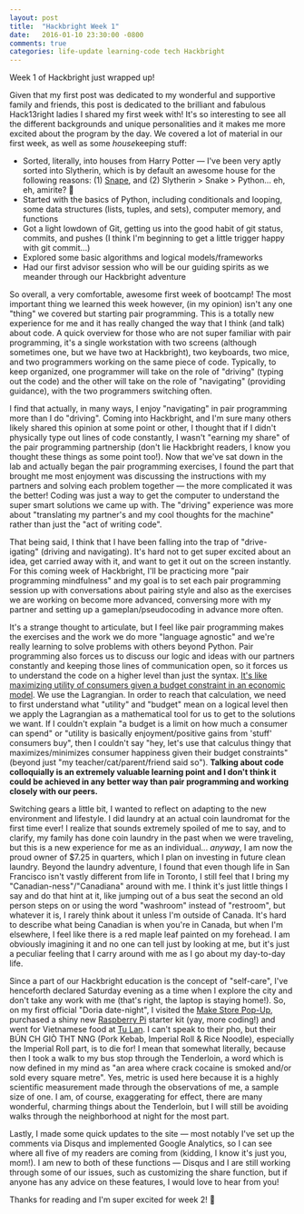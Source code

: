 ```yaml
---
layout: post
title:  "Hackbright Week 1"
date:   2016-01-10 23:30:00 -0800
comments: true
categories: life-update learning-code tech Hackbright
---
```

Week 1 of Hackbright just wrapped up!

Given that my first post was dedicated to my wonderful and supportive family and friends, this post is dedicated to the brilliant and fabulous Hack13right ladies I shared my first week with! It's so interesting to see all the different backgrounds and unique personalities and it makes me more excited about the program by the day. We covered a lot of material in our first week, as well as some *house*keeping stuff:

- Sorted, literally, into houses from Harry Potter — I've been very aptly sorted into Slytherin, which is by default an awesome house for the following reasons: (1) <a href="https://www.youtube.com/watch?v=2p0tZ4Rpoeg" target="_blank">Snape</a>, and (2) Slytherin > Snake > Python... eh, eh, amirite? &#128013;
- Started with the basics of Python, including conditionals and looping, some data structures (lists, tuples, and sets), computer memory, and functions 
- Got a light lowdown of Git, getting us into the good habit of git status, commits, and pushes (I think I'm beginning to get a little trigger happy with git commit...)
- Explored some basic algorithms and logical models/frameworks
- Had our first advisor session who will be our guiding spirits as we meander through our Hackbright adventure

<!--Pair Programming-->
So overall, a very comfortable, awesome first week of bootcamp! The most important thing we learned this week however, (in my opinion) isn't any one "thing" we covered but starting pair programming. This is a totally new experience for me and it has really changed the way that I think (and talk) about code. A quick overview for those who are not super familiar with pair programming, it's a single workstation with two screens (although sometimes one, but we have two at Hackbright), two keyboards, two mice, and two programmers working on the same piece of code. Typically, to keep organized, one programmer will take on the role of "driving" (typing out the code) and the other will take on the role of "navigating" (providing guidance), with the two programmers switching often.

I find that actually, in many ways, I enjoy "navigating" in pair programming more than I do "driving". Coming into Hackbright, and I'm sure many others likely shared this opinion at some point or other, I thought that if I didn't physically type out lines of code constantly, I wasn't "earning my share" of the pair programming partnership (don't lie Hackbright readers, I know you thought these things as some point too!). Now that we've sat down in the lab and actually began the pair programming exercises, I found the part that brought me most enjoyment was discussing the instructions with my partners and solving each problem together — the more complicated it was the better! Coding was just a way to get the computer to understand the super smart solutions we came up with. The "driving" experience was more about "translating my partner's and my cool thoughts for the machine" rather than just the "act of writing code". 

That being said, I think that I have been falling into the trap of "drive-igating" (driving and navigating). It's hard not to get super excited about an idea, get carried away with it, and want to get it out on the screen instantly. For this coming week of Hackbright, I'll be practicing more "pair programming mindfulness" and my goal is to set each pair programming session up with conversations about pairing style and also as the exercises we are working on become more advanced, conversing more with my partner and setting up a gameplan/pseudocoding in advance more often.

It's a strange thought to articulate, but I feel like pair programming makes the exercises and the work we do more "language agnostic" and we're really learning to solve problems with others beyond Python. Pair programming also forces us to discuss our logic and ideas with our partners constantly and keeping those lines of communication open, so it forces us to understand the code on a higher level than just the syntax. <a href="https://en.wikipedia.org/wiki/Lagrange_multiplier#Economics" target="_blank">It's like maximizing utility of consumers given a budget constraint in an economic model</a>. We use the Lagrangian. In order to reach that calculation, we need to first understand what "utility" and "budget" mean on a logical level then we apply the Lagrangian as a mathematical tool for us to get to the solutions we want. If I couldn't explain "a budget is a limit on how much a consumer can spend" or "utility is basically enjoyment/positive gains from 'stuff' consumers buy", then I couldn't say "hey, let's use that calculus thingy that maximizes/minimizes consumer happiness given their budget constraints" (beyond just "my teacher/cat/parent/friend said so"). **Talking about code colloquially is an extremely valuable learning point and I don't think it could be achieved in any better way than pair programming and working closely with our peers.**

<!--Surviving in a New Environment + Canadiana-->
Switching gears a little bit, I wanted to reflect on adapting to the new environment and lifestyle. I did laundry at an actual coin laundromat for the first time ever! I realize that sounds extremely spoiled of me to say, and to clarify, my family has done coin laundry in the past when we were traveling, but this is a new experience for me as an individual... *anyway*, I am now the proud owner of $7.25 in quarters, which I plan on investing in future clean laundry. Beyond the laundry adventure, I found that even though life in San Francisco isn't vastly different from life in Toronto, I still feel that I bring my "Canadian-ness"/"Canadiana" around with me. I think it's just little things I say and do that hint at it, like jumping out of a bus seat the second an old person steps on or using the word "washroom" instead of "restroom", but whatever it is, I rarely think about it unless I'm outside of Canada. It's hard to describe what being Canadian is when you're in Canada, but when I'm elsewhere, I feel like there is a red maple leaf painted on my forehead. I am obviously imagining it and no one can tell just by looking at me, but it's just a peculiar feeling that I carry around with me as I go about my day-to-day life. 

<!--Date Night-->
Since a part of our Hackbright education is the concept of "self-care", I've henceforth declared Saturday evening as a time when I explore the city and don't take any work with me (that's right, the laptop is staying home!). So, on my first official "Doria date-night", I visited the <a href="http://makerfaire.com/popupSF/" target="_blank">Make Store Pop-Up</a>, purchased a shiny new <a href="http://www.makershed.com/products/make-getting-started-with-raspberry-pi-deluxe-kit" target="_blank">Raspberry Pi</a> starter kit (yay, more coding!) and went for Vietnamese food at <a href="http://www.yelp.com/biz/t%C3%BA-lan-san-francisco-4" target="_blank">Tu Lan</a>. I can't speak to their pho, but their BÚN CH GIÒ THT NNG (Pork Kebab, Imperial Roll & Rice Noodle), especially the Imperial Roll part, is to die for! I mean that somewhat literally, because then I took a walk to my bus stop through the Tenderloin, a word which is now defined in my mind as "an area where crack cocaine is smoked and/or sold every square metre". Yes, metric is used here because it is a highly scientific measurement made through the observations of me, a sample size of one. I am, of course, exaggerating for effect, there are many wonderful, charming things about the Tenderloin, but I will still be avoiding walks through the neighborhood at night for the most part.

<!--New Site Features-->
Lastly, I made some quick updates to the site — most notably I've set up the comments via Disqus and implemented Google Analytics, so I can see where all five of my readers are coming from (kidding, I know it's just you, mom!). I am new to both of these functions — Disqus and I are still working through some of our issues, such as customizing the share function, but if anyone has any advice on these features, I would love to hear from you!

Thanks for reading and I'm super excited for week 2! &#127881;
